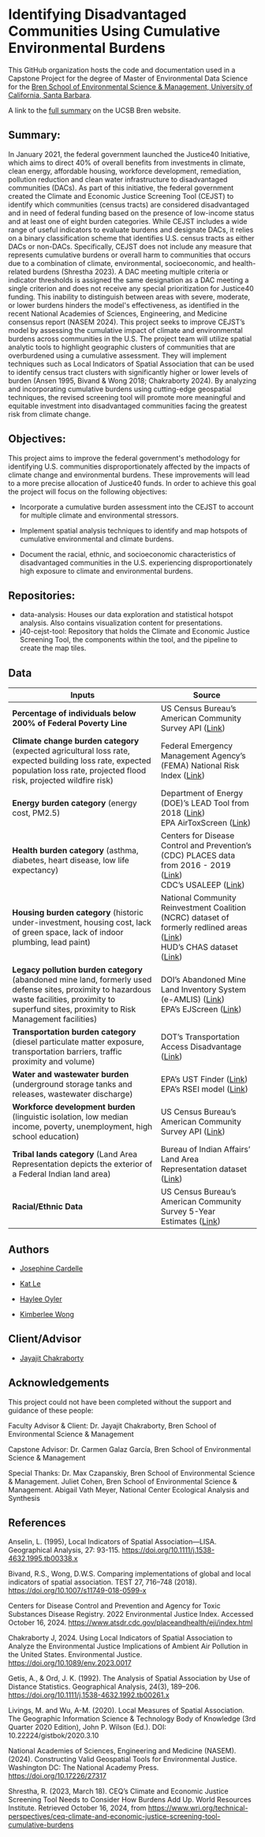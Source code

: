 # Identifying Disadvantaged Communities Using Cumulative Environmental Burdens


This GitHub organization hosts the code and documentation used in a Capstone Project for the degree of Master of Environmental Data Science for the [Bren School of Environmental Science & Management, University of California, Santa Barbara](https://bren.ucsb.edu/).

A link to the [full summary](https://bren.ucsb.edu/projects/identifying-justice40-communities-based-cumulative-environmental-burdens) on the UCSB Bren website.

## Summary: 
In January 2021, the federal government launched the Justice40 Initiative, which aims to direct 40% of overall benefits from investments in climate, clean energy, affordable housing, workforce development, remediation, pollution reduction and clean water infrastructure to disadvantaged communities (DACs). As part of this initiative, the federal government created the Climate and Economic Justice Screening Tool (CEJST) to identify which communities (census tracts) are considered disadvantaged and in need of federal funding based on the presence of low-income status and at least one of eight burden categories. While CEJST includes a wide range of useful indicators to evaluate burdens and designate DACs, it relies on a binary classification scheme that identifies U.S. census tracts as either DACs or non-DACs. Specifically, CEJST does not include any measure that represents cumulative burdens or overall harm to communities that occurs due to a combination of climate, environmental, socioeconomic, and health-related burdens (Shrestha 2023). A DAC meeting multiple criteria or indicator thresholds is assigned the same designation as a DAC meeting a single criterion and does not receive any special prioritization for Justice40 funding. This inability to distinguish between areas with severe, moderate, or lower burdens hinders the model's effectiveness, as identified in the recent National Academies of Sciences, Engineering, and Medicine consensus report (NASEM 2024). This project seeks to improve CEJST’s model by assessing the cumulative impact of climate and environmental burdens across communities in the U.S. The project team will utilize spatial analytic tools to highlight geographic clusters of communities that are overburdened using a cumulative assessment. They will implement techniques such as Local Indicators of Spatial Association that can be used to identify census tract clusters with significantly higher or lower levels of burden (Ansen 1995, Bivand & Wong 2018; Chakraborty 2024). By analyzing and incorporating cumulative burdens using cutting-edge geospatial techniques, the revised screening tool will promote more meaningful and equitable investment into disadvantaged communities facing the greatest risk from climate change.

## Objectives:
This project aims to improve the federal government's methodology for identifying U.S. communities disproportionately affected by the impacts of climate change and environmental burdens. These improvements will lead to a more precise allocation of Justice40 funds. In order to achieve this goal the project will focus on the following objectives:

- Incorporate a cumulative burden assessment into the CEJST to account for multiple climate and environmental stressors.
  
- Implement spatial analysis techniques to identify and map hotspots of cumulative environmental and climate burdens.
  
- Document the racial, ethnic, and socioeconomic characteristics of disadvantaged communities in the U.S. experiencing disproportionately high exposure to climate and environmental burdens.

## Repositories:
- data-analysis: Houses our data exploration and statistical hotspot analysis. Also contains visualization content for presentations. 
- j40-cejst-tool: Repository that holds the Climate and Economic Justice Screening Tool, the components within the tool, and the pipeline to create the map tiles. 

## Data

| **Inputs**                           | **Source**                                                                                                                                                                                |
|--------------------------------------|--------------------------------------------------------------------------------------------------------------------------------------------------------------------------------------------|
| **Percentage of individuals below 200% of Federal Poverty Line**            | US Census Bureau’s American Community Survey API ([Link](https://www.census.gov/data/developers/data-sets.html))                                                                           |
| **Climate change burden category** (expected agricultural loss rate, expected building loss rate, expected population loss rate, projected flood risk, projected wildfire risk) | Federal Emergency Management Agency’s (FEMA) National Risk Index ([Link](https://hazards.fema.gov/nri/data-resources))                                                                     |
| **Energy burden category** (energy cost, PM2.5) | Department of Energy (DOE)’s LEAD Tool from 2018 ([Link](https://www.energy.gov/scep/low-income-energy-affordability-data-lead-tool-and-community-energy-solutions))<br>EPA AirToxScreen ([Link](https://www.epa.gov/AirToxScreen)) |
| **Health burden category** (asthma, diabetes, heart disease, low life expectancy) | Centers for Disease Control and Prevention’s (CDC) PLACES data from 2016 - 2019 ([Link](https://www.cdc.gov/places/index.html))<br>CDC’s USALEEP ([Link](https://www.cdc.gov/nchs/nvss/usaleep/usaleep.html#data))                     |
| **Housing burden category** (historic under-investment, housing cost, lack of green space, lack of indoor plumbing, lead paint) | National Community Reinvestment Coalition (NCRC) dataset of formerly redlined areas ([Link](https://www.openicpsr.org/openicpsr/project/141121/version/V2/view))<br>HUD’s CHAS dataset ([Link](https://www.huduser.gov/portal/datasets/cp.html)) |
| **Legacy pollution burden category** (abandoned mine land, formerly used defense sites, proximity to hazardous waste facilities, proximity to superfund sites, proximity to Risk Management facilities) | DOI’s Abandoned Mine Land Inventory System (e-AMLIS) ([Link](https://www.osmre.gov/programs/e-amlis))<br>EPA’s EJScreen ([Link](https://www.epa.gov/ejscreen/technical-documentation-ejscreen))                                  |
| **Transportation burden category** (diesel particulate matter exposure, transportation barriers, traffic proximity and volume) | DOT’s Transportation Access Disadvantage ([Link](https://www.transportation.gov/priorities/equity/justice40/transportation-insecurity))                                                    |
| **Water and wastewater burden** (underground storage tanks and releases, wastewater discharge) | EPA’s UST Finder ([Link](https://www.epa.gov/ust/ust-finder))<br>EPA’s RSEI model ([Link](https://www.epa.gov/ejscreen/technical-documentation-ejscreen))                                   |
| **Workforce development burden** (linguistic isolation, low median income, poverty, unemployment, high school education) | US Census Bureau’s American Community Survey API ([Link](https://www.census.gov/data/developers/data-sets.html))                                                                            |
| **Tribal lands category** (Land Area Representation depicts the exterior of a Federal Indian land area) | Bureau of Indian Affairs’ Land Area Representation dataset ([Link](https://www.bia.gov/bia/ots/dris/bogs))                                                                                  |
| **Racial/Ethnic Data**               | US Census Bureau’s American Community Survey 5-Year Estimates ([Link](https://www.census.gov/data/developers/data-sets.html))                                                               |


## Authors
- [Josephine Cardelle](https://github.com/jocardelle)
  
- [Kat Le](https://github.com/katleyq)
  
- [Haylee Oyler](https://github.com/haylee360)
  
- [Kimberlee Wong](https://github.com/kimberleewong)

## Client/Advisor
- [Jayajit Chakraborty](https://bren.ucsb.edu/people/jayajit-chakraborty)

## Acknowledgements
This project could not have been completed without the support and guidance of these people:

Faculty Advisor & Client: Dr. Jayajit Chakraborty, Bren School of Environmental Science & Management

Capstone Advisor: Dr. Carmen Galaz García, Bren School of Environmental Science & Management

Special Thanks: Dr. Max Czapanskiy, Bren School of Environmental Science & Management. Juliet Cohen, Bren School of Environmental Science & Management. Abigail Vath Meyer, National Center Ecological Analysis and Synthesis

## References

Anselin, L. (1995), Local Indicators of Spatial Association—LISA. Geographical Analysis, 27: 93-115. https://doi.org/10.1111/j.1538-4632.1995.tb00338.x

Bivand, R.S., Wong, D.W.S. Comparing implementations of global and local indicators of spatial association. TEST 27, 716–748 (2018). https://doi.org/10.1007/s11749-018-0599-x

Centers for Disease Control and Prevention and Agency for Toxic Substances Disease Registry. 2022 Environmental Justice Index. Accessed October 16, 2024. https://www.atsdr.cdc.gov/placeandhealth/eji/index.html

Chakraborty J, 2024. Using Local Indicators of Spatial Association to Analyze the Environmental Justice Implications of Ambient Air Pollution in the United States. Environmental Justice. https://doi.org/10.1089/env.2023.0017 

Getis, A., & Ord, J. K. (1992). The Analysis of Spatial Association by Use of Distance Statistics. Geographical Analysis, 24(3), 189–206. https://doi.org/10.1111/j.1538-4632.1992.tb00261.x 

Livings, M. and Wu, A-M. (2020). Local Measures of Spatial Association. The Geographic Information Science & Technology Body of Knowledge (3rd Quarter 2020 Edition), John P. Wilson (Ed.). DOI: 10.22224/gistbok/2020.3.10

National Academies of Sciences, Engineering and Medicine (NASEM). (2024). Constructing Valid Geospatial Tools for Environmental Justice. Washington DC: The National Academy Press. https://doi.org/10.17226/27317 

Shrestha, R. (2023, March 18). CEQ’s Climate and Economic Justice Screening Tool Needs to Consider How Burdens Add Up. World Resources Institute. Retrieved October 16, 2024, from https://www.wri.org/technical-perspectives/ceq-climate-and-economic-justice-screening-tool-cumulative-burdens 



